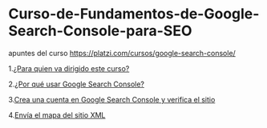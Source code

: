 # Curso-de-Fundamentos-de-Google-Search-Console-para-SEO
apuntes del curso https://platzi.com/cursos/google-search-console/

1.[¿Para quien va dirigido este curso?](https://github.com/lcarloszapatag/Curso-de-Fundamentos-de-Google-Search-Console-para-SEO/blob/main/%C2%BFPara%20Quien%20va%20dirigido%20este%20curso%3F%20.md)

2.[¿Por qué usar Google Search Console?](https://github.com/lcarloszapatag/Curso-de-Fundamentos-de-Google-Search-Console-para-SEO/blob/main/%C2%BFPor%20qu%C3%A9%20usar%20Google%20Search%20Console%3F.md)

3.[Crea una cuenta en Google Search Console y verifica el sitio](https://github.com/lcarloszapatag/Curso-de-Fundamentos-de-Google-Search-Console-para-SEO/blob/main/Crea%20una%20cuenta%20en%20Google%20Search%20Console%20y%20verifica%20el%20sitio%20web.md)

4.[Envía el mapa del sitio XML](https://github.com/lcarloszapatag/Curso-de-Fundamentos-de-Google-Search-Console-para-SEO/blob/main/Env%C3%ADa%20el%20mapa%20del%20sitio%20XML.md)
